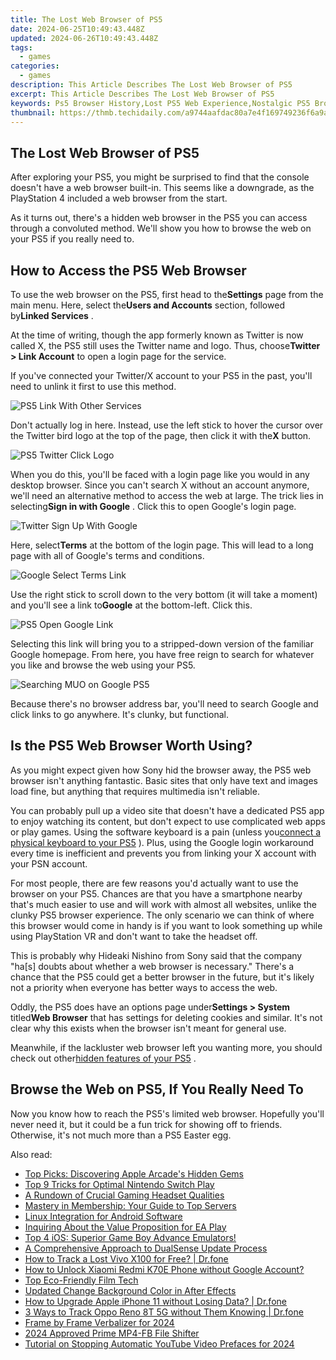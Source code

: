 ```yaml
---
title: The Lost Web Browser of PS5
date: 2024-06-25T10:49:43.448Z
updated: 2024-06-26T10:49:43.448Z
tags:
  - games
categories:
  - games
description: This Article Describes The Lost Web Browser of PS5
excerpt: This Article Describes The Lost Web Browser of PS5
keywords: Ps5 Browser History,Lost PS5 Web Experience,Nostalgic PS5 Browsing,PS5 Classic Browser,Retro Gaming Browser,Old PS5 Internet Tool,Vintage PS5 Navigation
thumbnail: https://thmb.techidaily.com/a9744aafdac80a7e4f169749236f6a9a3444533f48662a5ae5f051ec41bdae27.jpg
---
```


## The Lost Web Browser of PS5

 After exploring your PS5, you might be surprised to find that the console doesn't have a web browser built-in. This seems like a downgrade, as the PlayStation 4 included a web browser from the start.

 As it turns out, there's a hidden web browser in the PS5 you can access through a convoluted method. We'll show you how to browse the web on your PS5 if you really need to.

## How to Access the PS5 Web Browser

 To use the web browser on the PS5, first head to the**Settings** page from the main menu. Here, select the**Users and Accounts** section, followed by**Linked Services** .

 At the time of writing, though the app formerly known as Twitter is now called X, the PS5 still uses the Twitter name and logo. Thus, choose**Twitter > Link Account** to open a login page for the service.

 If you've connected your Twitter/X account to your PS5 in the past, you'll need to unlink it first to use this method.

![PS5 Link With Other Services](https://static1.makeuseofimages.com/wordpress/wp-content/uploads/2020/11/01-PS5-Link-With-Other-Services.jpg)

 Don't actually log in here. Instead, use the left stick to hover the cursor over the Twitter bird logo at the top of the page, then click it with the**X** button.

![PS5 Twitter Click Logo](https://static1.makeuseofimages.com/wordpress/wp-content/uploads/2020/11/02-PS5-Twitter-Click-Logo.jpg)

 When you do this, you'll be faced with a login page like you would in any desktop browser. Since you can't search X without an account anymore, we'll need an alternative method to access the web at large. The trick lies in selecting**Sign in with Google** . Click this to open Google's login page.

![Twitter Sign Up With Google](https://static1.makeuseofimages.com/wordpress/wp-content/uploads/2023/05/twitter-sign-up-with-google.jpg)

 Here, select**Terms** at the bottom of the login page. This will lead to a long page with all of Google's terms and conditions.

![Google Select Terms Link](https://static1.makeuseofimages.com/wordpress/wp-content/uploads/2023/05/google-select-terms-link.jpg)

 Use the right stick to scroll down to the very bottom (it will take a moment) and you'll see a link to**Google** at the bottom-left. Click this.

![PS5 Open Google Link](https://static1.makeuseofimages.com/wordpress/wp-content/uploads/2023/05/ps5-open-google-link.jpg)

 Selecting this link will bring you to a stripped-down version of the familiar Google homepage. From here, you have free reign to search for whatever you like and browse the web using your PS5.

![Searching MUO on Google PS5](https://static1.makeuseofimages.com/wordpress/wp-content/uploads/2023/05/searching-muo-on-google-ps5.jpg)

 Because there's no browser address bar, you'll need to search Google and click links to go anywhere. It's clunky, but functional.

## Is the PS5 Web Browser Worth Using?

 As you might expect given how Sony hid the browser away, the PS5 web browser isn't anything fantastic. Basic sites that only have text and images load fine, but anything that requires multimedia isn't reliable.

 You can probably pull up a video site that doesn't have a dedicated PS5 app to enjoy watching its content, but don't expect to use complicated web apps or play games. Using the software keyboard is a pain (unless you[connect a physical keyboard to your PS5](https://www.makeuseof.com/how-to-use-keyboard-mouse-ps5/) ). Plus, using the Google login workaround every time is inefficient and prevents you from linking your X account with your PSN account.

 For most people, there are few reasons you'd actually want to use the browser on your PS5\. Chances are that you have a smartphone nearby that's much easier to use and will work with almost all websites, unlike the clunky PS5 browser experience. The only scenario we can think of where this browser would come in handy is if you want to look something up while using PlayStation VR and don't want to take the headset off.

 This is probably why Hideaki Nishino from Sony said that the company "ha\[s\] doubts about whether a web browser is necessary." There's a chance that the PS5 could get a better browser in the future, but it's likely not a priority when everyone has better ways to access the web.

 Oddly, the PS5 does have an options page under**Settings > System** titled**Web Browser** that has settings for deleting cookies and similar. It's not clear why this exists when the browser isn't meant for general use.

 Meanwhile, if the lackluster web browser left you wanting more, you should check out other[hidden features of your PS5](https://www.makeuseof.com/ps5-things-you-might-not-know-you-can-do/) .

## Browse the Web on PS5, If You Really Need To

 Now you know how to reach the PS5's limited web browser. Hopefully you'll never need it, but it could be a fun trick for showing off to friends. Otherwise, it's not much more than a PS5 Easter egg.


<ins class="adsbygoogle"
     style="display:block"
     data-ad-format="autorelaxed"
     data-ad-client="ca-pub-7571918770474297"
     data-ad-slot="1223367746"></ins>



<ins class="adsbygoogle"
     style="display:block"
     data-ad-client="ca-pub-7571918770474297"
     data-ad-slot="8358498916"
     data-ad-format="auto"
     data-full-width-responsive="true"></ins>

<span class="atpl-alsoreadstyle">Also read:</span>
<div><ul>
<li><a href="https://games-able.techidaily.com/top-picks-discovering-apple-arcades-hidden-gems/"><u>Top Picks: Discovering Apple Arcade's Hidden Gems</u></a></li>
<li><a href="https://games-able.techidaily.com/top-9-tricks-for-optimal-nintendo-switch-play/"><u>Top 9 Tricks for Optimal Nintendo Switch Play</u></a></li>
<li><a href="https://games-able.techidaily.com/a-rundown-of-crucial-gaming-headset-qualities/"><u>A Rundown of Crucial Gaming Headset Qualities</u></a></li>
<li><a href="https://games-able.techidaily.com/mastery-in-membership-your-guide-to-top-servers/"><u>Mastery in Membership: Your Guide to Top Servers</u></a></li>
<li><a href="https://games-able.techidaily.com/linux-integration-for-android-software/"><u>Linux Integration for Android Software</u></a></li>
<li><a href="https://games-able.techidaily.com/inquiring-about-the-value-proposition-for-ea-play/"><u>Inquiring About the Value Proposition for EA Play</u></a></li>
<li><a href="https://games-able.techidaily.com/top-4-ios-superior-game-boy-advance-emulators/"><u>Top 4 iOS: Superior Game Boy Advance Emulators!</u></a></li>
<li><a href="https://games-able.techidaily.com/a-comprehensive-approach-to-dualsense-update-process/"><u>A Comprehensive Approach to DualSense Update Process</u></a></li>
<li><a href="https://android-location-track.techidaily.com/how-to-track-a-lost-vivo-x100-for-free-drfone-by-drfone-virtual-android/"><u>How to Track a Lost Vivo X100 for Free? | Dr.fone</u></a></li>
<li><a href="https://unlock-android.techidaily.com/how-to-unlock-xiaomi-redmi-k70e-phone-without-google-account-by-drfone-android/"><u>How to Unlock Xiaomi Redmi K70E Phone without Google Account?</u></a></li>
<li><a href="https://screen-capture.techidaily.com/top-eco-friendly-film-tech/"><u>Top Eco-Friendly Film Tech</u></a></li>
<li><a href="https://ai-editing-video.techidaily.com/updated-change-background-color-in-after-effects/"><u>Updated Change Background Color in After Effects</u></a></li>
<li><a href="https://techidaily.com/how-to-upgrade-apple-iphone-11-without-losing-data-drfone-by-drfone-ios-system-repair-ios-system-repair/"><u>How to Upgrade Apple iPhone 11 without Losing Data? | Dr.fone</u></a></li>
<li><a href="https://android-location-track.techidaily.com/3-ways-to-track-oppo-reno-8t-5g-without-them-knowing-drfone-by-drfone-virtual-android/"><u>3 Ways to Track Oppo Reno 8T 5G without Them Knowing | Dr.fone</u></a></li>
<li><a href="https://youtube-stream.techidaily.com/frame-by-frame-verbalizer-for-2024/"><u>Frame by Frame Verbalizer for 2024</u></a></li>
<li><a href="https://facebook-videos.techidaily.com/2024-approved-prime-mp4-fb-file-shifter/"><u>2024 Approved  Prime MP4-FB File Shifter</u></a></li>
<li><a href="https://some-guidance.techidaily.com/tutorial-on-stopping-automatic-youtube-video-prefaces-for-2024/"><u>Tutorial on Stopping Automatic YouTube Video Prefaces for 2024</u></a></li>
</ul></div>
